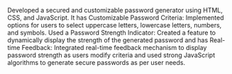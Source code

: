 Developed a secured and customizable password generator using HTML, CSS, and JavaScript. It has Customizable Password Criteria: Implemented options for users to select uppercase letters, lowercase letters, numbers, and symbols. Used a Password Strength Indicator: Created a feature to dynamically display the strength of the generated password and has Real-time Feedback: Integrated real-time feedback mechanism to display password strength as users modify criteria and used strong JavaScript algorithms to generate secure passwords as per user needs.
